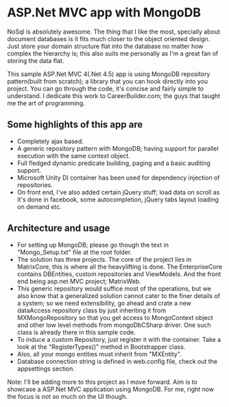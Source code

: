 ASP.Net MVC app with MongoDB
===========================

NoSql is absolutely awesome. The thing that I like the most, specially about document databases is it fits much closer to the object oriented design. Just store your domain structure flat into the database no matter how complex the hierarchy is; this also suits me personally as I'm a great fan of storing the data flat.

This sample ASP.Net MVC 4(.Net 4.5) app is using MongoDB repository pattern(built from scratch); a library that you can hook directly into you project. You can go through the code, it's concise and fairly simple to understand. I dedicate this work to CareerBuilder.com; the guys that taught me the art of programming. 

Some highlights of this app are
-------------------------------

- Completely ajax based.
- A generic repository pattern with MongoDB; having support for parallel execution with the same context object.
- Full fledged dynamic predicate building, paging and a basic auditing support.
- Microsoft Unity DI container has been used for dependency injection of repositories.
- On front end, I've also added certain jQuery stuff; load data on scroll as it's done in facebook, some autocompletion, jQuery tabs layout loading on demand etc.

Architecture and usage
----------------------

- For setting up MongoDB; please go though the text in "Mongo_Setup.txt" file at the root folder.
- The solution has three projects. The core of the project lies in MatrixCore, this is where all the heavylifting is done. The EnterpriseCore contains DBEntities, custom repositories and ViewModels. And the front end being asp.net MVC project; MatrixWeb.
- This generic repository would suffice most of the operations, but we also know that a generalized solution cannot cater to the finer details of a system; so we need extensibility, go ahead and crate a new dataAccess repository class by just inheriting it from MXMongoRepository so that you get access to MongoContext object and other low level methods from mongoDbCSharp driver. One such class is already there in this sample code.
- To induce a custom Repository, just register it with the container. Take a look at the "RegisterTypes()" method in Bootstrapper class.
- Also, all your mongo entities must inherit from "MXEntity". 
- Database connection string is defined in web.config file, check out the appsettings section.

Note: I'll be adding more to this project as I move forward. Aim is to showcase a ASP.Net MVC application using MongoDB. For me, right now the focus is not so much on the UI though.
